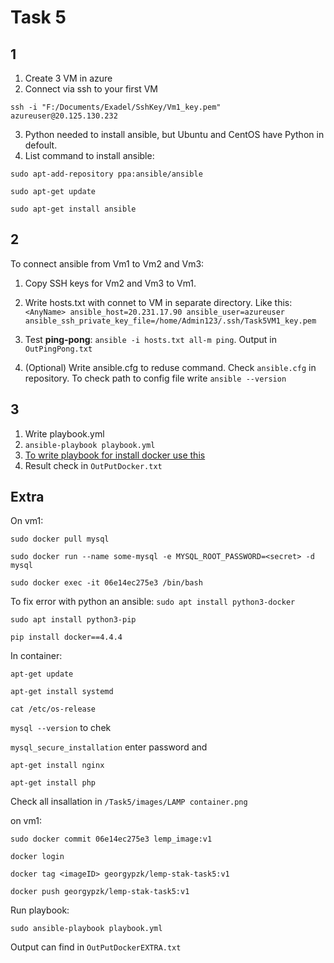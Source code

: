 
# Task 5

## 1 

1. Create 3 VM in azure
2. Connect via ssh to your first VM

`ssh -i "F:/Documents/Exadel/SshKey/Vm1_key.pem" azureuser@20.125.130.232`

3. Python needed to install ansible, but Ubuntu and CentOS have Python in defoult. 
4. List command to install ansible:

`sudo apt-add-repository ppa:ansible/ansible`

`sudo apt-get update`

`sudo apt-get install ansible`

## 2

To connect ansible from Vm1 to Vm2 and Vm3:
1. Copy SSH keys for Vm2 and Vm3 to Vm1.
2. Write hosts.txt with connet to VM in separate directory. Like this:
`<AnyName> ansible_host=20.231.17.90 ansible_user=azureuser ansible_ssh_private_key_file=/home/Admin123/.ssh/Task5VM1_key.pem`
3. Test __ping-pong__: 
`ansible -i hosts.txt all-m ping`. Output in `OutPingPong.txt`

4. (Optional) Write ansible.cfg to reduse command. Check `ansible.cfg` in repository. To check path to config file write `ansible --version`

## 3

1. Write playbook.yml 
2. `ansible-playbook playbook.yml`
3. [To write playbook for install docker use this](https://tutorials.releaseworksacademy.com/learn/installing-docker-on-ubuntu-with-ansible)
4. Result check in `OutPutDocker.txt`

## Extra

On vm1:

`sudo docker pull mysql`

`sudo docker run --name some-mysql -e MYSQL_ROOT_PASSWORD=<secret> -d mysql`

`sudo docker exec -it 06e14ec275e3 /bin/bash`

To fix error with python an ansible:
`sudo apt install python3-docker`

`sudo apt install python3-pip`

`pip install docker==4.4.4`

In container:

`apt-get update`

`apt-get install systemd`

`cat /etc/os-release`

`mysql --version` to chek

`mysql_secure_installation` enter password and 

`apt-get install nginx`

`apt-get install php`

Check all insallation in `/Task5/images/LAMP container.png`

on vm1:

`sudo docker commit 06e14ec275e3 lemp_image:v1`

`docker login`

`docker tag <imageID> georgypzk/lemp-stak-task5:v1`

`docker push georgypzk/lemp-stak-task5:v1`

Run playbook:

`sudo ansible-playbook playbook.yml`

Output can find in `OutPutDockerEXTRA.txt`
